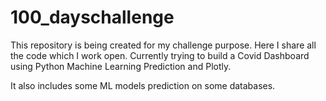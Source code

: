 # 100_dayschallenge
This repository is being created for my challenge purpose.
Here I share all the code which I work open.
Currently trying to build a Covid Dashboard using Python Machine Learning Prediction and Plotly. 

It also includes some ML models prediction on some databases.

